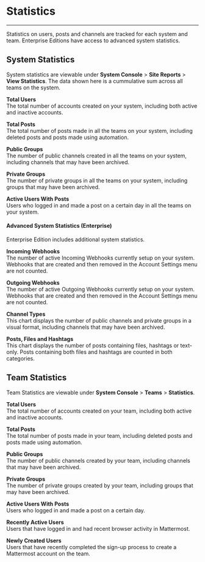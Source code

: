# Statistics  
___
Statistics on users, posts and channels are tracked for each system and team. Enterprise Editions have access to advanced system statistics.

## System Statistics  
System statistics are viewable under **System Console** > **Site Reports** > **View Statistics**. The data shown here is a cummulative sum across all teams on the system.

**Total Users**  
The total number of accounts created on your system, including both active and inactive accounts. 

**Total Posts**  
The total number of posts made in all the teams on your system, including deleted posts and posts made using automation. 

**Public Groups**  
The number of public channels created in all the teams on your system, including channels that may have been archived.

**Private Groups**  
The number of private groups in all the teams on your system, including groups that may have been archived.

**Active Users With Posts**  
Users who logged in and made a post on a certain day in all the teams on your system.

#### Advanced System Statistics (Enterprise)  
Enterprise Edition includes additional system statistics.

**Incoming Webhooks**  
The number of active Incoming Webhooks currently setup on your system. Webhooks that are created and then removed in the Account Settings menu are not counted.

**Outgoing Webhooks**  
The number of active Outgoing Webhooks currently setup on your system. Webhooks that are created and then removed in the Account Settings menu are not counted.

**Channel Types**  
This chart displays the number of public channels and private groups in a visual format, including channels that may have been archived.

**Posts, Files and Hashtags**  
This chart displays the number of posts containing files, hashtags or text-only. Posts containing both files and hashtags are counted in both categories.

## Team Statistics  
Team Statistics are viewable under **System Console** > **Teams** > **Statistics**.

**Total Users**  
The total number of accounts created on your team, including both active and inactive accounts. 

**Total Posts**  
The total number of posts made in your team, including deleted posts and posts made using automation. 

**Public Groups**  
The number of public channels created by your team, including channels that may have been archived.

**Private Groups**  
The number of private groups created by your team, including groups that may have been archived.

**Active Users With Posts**  
Users who logged in and made a post on a certain day.

**Recently Active Users**  
Users that have logged in and had recent browser activity in Mattermost.

**Newly Created Users**  
Users that have recently completed the sign-up process to create a Mattermost account on the team.

